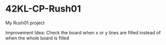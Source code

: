 # 42KL-CP-Rush01
My Rush01 project

Improvement Idea: Check the board when x or y lines are filled instead of when the whole board is filled

